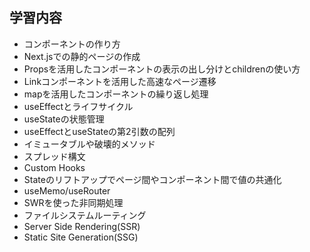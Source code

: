 ## 学習内容
- コンポーネントの作り方
- Next.jsでの静的ページの作成
- Propsを活用したコンポーネントの表示の出し分けとchildrenの使い方
- Linkコンポーネントを活用した高速なページ遷移
- mapを活用したコンポーネントの繰り返し処理
- useEffectとライフサイクル
- useStateの状態管理
- useEffectとuseStateの第2引数の配列
- イミュータブルや破壊的メソッド
- スプレッド構文
- Custom Hooks
- Stateのリフトアップでページ間やコンポーネント間で値の共通化
- useMemo/useRouter
- SWRを使った非同期処理
- ファイルシステムルーティング
- Server Side Rendering(SSR) 
- Static Site Generation(SSG)
